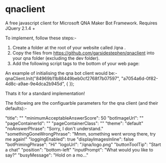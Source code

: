 # qnaclient
A free javascript client for Microsoft QNA Maker Bot Framework.
Requires JQuery 2.1.4 +

To implement, follow these steps:-

1. Create a folder at the root of your website called /qna .
2. Copy the files from https://github.com/garsidestephen/qnaclient into your qna folder (excluding the dev folder).
3. Add the following script tags to the bottom of your web page:

<script src="/qna/qna.min.js"></script>
<script>
    qnaClient.Init("Your QNA ocpApimSubscriptionKey", "Your QNA urlKey", { });
</script>

An example of initialising the qna bot client would be:-
qnaClient.Init("84969b11b88449beb0cf2768f7b07597", "a7054a6d-0f82-4d8c-a9ae-9e4dca2b945d", { });

Thats it for a standard implementation!

The following are the configuarble parameters for the qna client (and their defaults):-

"title": ""
"minimumAcceptableAnswerScore": 50
"botImageUrl": ""
"pageContainerId": ""
"pageContainerClass": ""
"theme": "default"
"noAnswerPhrase": "Sorry, I don't understand."
"somethingGoneWrongPhrase": "Mmm, something went wrong there, try me again!"
"loggingEnabled": true
"displayImagesInline": false
"botPrimingPhrase": "Hi"
"logoUrl": "/qna/logo.png"
"buttonToolTip": "Start a chat"
"position": "bottom-left"
"inputPrompt": "What would you like to say?"
"busyMessage": "Hold on a mo..." 
